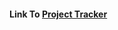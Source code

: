 #### Link To [Project Tracker](https://docs.google.com/spreadsheets/d/144hD02cNkdt0swb3bqW01youhCTRIBXSOPeOFQBfBG8/edit?usp=sharing)
